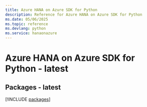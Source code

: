 ```yaml
---
title: Azure HANA on Azure SDK for Python
description: Reference for Azure HANA on Azure SDK for Python
ms.date: 05/06/2025
ms.topic: reference
ms.devlang: python
ms.service: hanaonazure
---
```

# Azure HANA on Azure SDK for Python - latest
## Packages - latest
[!INCLUDE [packages](hana-on-azure-index.md)]